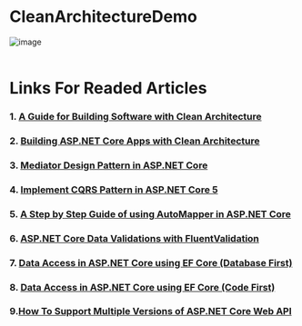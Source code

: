 # CleanArchitectureDemo
![image](https://github.com/alymomdouh/myDotNet7CleanArchitectureDemo/assets/33808080/932189c0-a9ba-4322-a3ce-4635faff9424)
<br/>
<br/>

# Links For Readed Articles 
### 1. [A Guide for Building Software with Clean Architecture](https://www.ezzylearning.net/tutorial/a-guide-for-building-software-with-clean-architecture)
### 2. [Building ASP.NET Core Apps with Clean Architecture](https://www.ezzylearning.net/tutorial/building-asp-net-core-apps-with-clean-architecture)
### 3. [Mediator Design Pattern in ASP.NET Core](https://www.ezzylearning.net/tutorial/mediator-design-pattern-in-asp-net-core)
### 4. [Implement CQRS Pattern in ASP.NET Core 5](https://www.ezzylearning.net/tutorial/implement-cqrs-pattern-in-asp-net-core-5)
### 5. [A Step by Step Guide of using AutoMapper in ASP.NET Core](https://www.ezzylearning.net/tutorial/a-step-by-step-guide-of-using-automapper-in-asp-net-core)
### 6. [ASP.NET Core Data Validations with FluentValidation](https://www.ezzylearning.net/tutorial/asp-net-core-data-validations-with-fluentvalidation)
### 7. [Data Access in ASP.NET Core using EF Core (Database First)](https://www.ezzylearning.net/tutorial/data-access-in-asp-net-core-using-ef-core-database-first)
### 8. [Data Access in ASP.NET Core using EF Core (Code First)](https://www.ezzylearning.net/tutorial/data-access-in-asp-net-core-using-ef-core-code-first)
### 9.[How To Support Multiple Versions of ASP.NET Core Web API](https://www.ezzylearning.net/tutorial/how-to-support-multiple-versions-of-asp-net-core-web-api)




